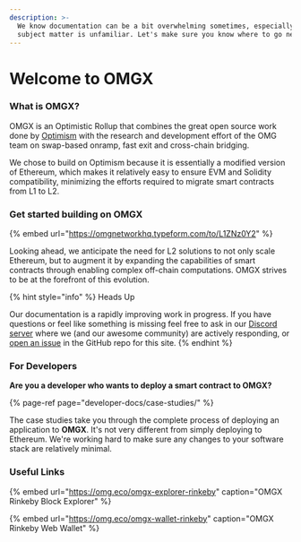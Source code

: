 ```yaml
---
description: >-
  We know documentation can be a bit overwhelming sometimes, especially when the
  subject matter is unfamiliar. Let's make sure you know where to go next!
---
```


# Welcome to OMGX

### What is OMGX?

OMGX is an Optimistic Rollup that combines the great open source work done by [Optimism](https://community.optimism.io/) with the research and development effort of the OMG team on swap-based onramp, fast exit and cross-chain bridging.

We chose to build on Optimism because it is essentially a modified version of Ethereum, which makes it relatively easy to ensure EVM and Solidity compatibility, minimizing the efforts required to migrate smart contracts from L1 to L2.

### Get started building on OMGX

{% embed url="https://omgnetworkhq.typeform.com/to/L1ZNz0Y2" %}

Looking ahead, we anticipate the need for L2 solutions to not only scale Ethereum, but to augment it by expanding the capabilities of smart contracts through enabling complex off-chain computations. OMGX strives to be at the forefront of this evolution.

{% hint style="info" %}
Heads Up

Our documentation is a rapidly improving work in progress. If you have questions or feel like something is missing feel free to ask in our [Discord server](https://omg.eco/support) where we \(and our awesome community\) are actively responding, or [open an issue](https://github.com/ScopeLift/ovm-uniswap-v2-core) in the GitHub repo for this site.
{% endhint %}

### For Developers <a id="for-developers"></a>

**Are you a developer who wants to deploy a smart contract to OMGX?**

{% page-ref page="developer-docs/case-studies/" %}

The case studies take you through the complete process of deploying an application to **OMGX**. It's not very different from simply deploying to Ethereum. We're working hard to make sure any changes to your software stack are relatively minimal.

### Useful Links

{% embed url="https://omg.eco/omgx-explorer-rinkeby" caption="OMGX Rinkeby Block Explorer" %}

{% embed url="https://omg.eco/omgx-wallet-rinkeby" caption="OMGX Rinkeby Web Wallet" %}


